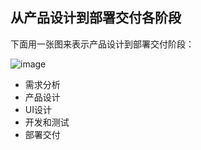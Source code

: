 ## 从产品设计到部署交付各阶段

下面用一张图来表示产品设计到部署交付阶段：

![image](https://github.com/user-attachments/assets/c9e4c117-23f8-47f9-a0e5-fa46178b0a50)

- 需求分析
- 产品设计
- UI设计
- 开发和测试
- 部署交付
